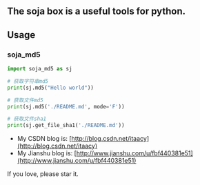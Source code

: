 ## The soja box is a useful tools for python.

## Usage
### soja_md5

```python
import soja_md5 as sj

# 获取字符串md5
print(sj.md5("Hello world"))

# 获取文件md5
print(sj.md5('./README.md', mode='F'))

# 获取文件sha1
print(sj.get_file_sha1('./README.md'))
```
- My CSDN blog is: [http://blog.csdn.net/itaacy](http://blog.csdn.net/itaacy)
- My Jianshu blog is: [http://www.jianshu.com/u/fbf440381e51](http://www.jianshu.com/u/fbf440381e51)

If you love, please star it.